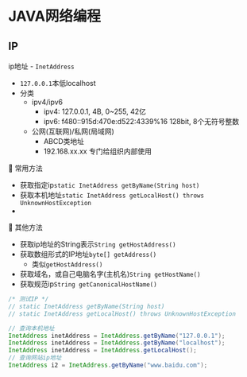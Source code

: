 # JAVA网络编程

## IP

ip地址 - `InetAddress`

* `127.0.0.1`本低localhost
* 分类
  * ipv4/ipv6
    * ipv4: 127.0.0.1, 4B, 0~255, 42亿
    * ipv6: f480::915d:470e:d522:4339%16 128bit, 8个无符号整数
  * 公网(互联网)/私网(局域网)
    * ABCD类地址
    * 192.168.xx.xx 专门给组织内部使用

🍬 常用方法

* 获取指定ip`static InetAddress getByName(String host)`
* 获取本机地址`static InetAddress getLocalHost() throws UnknownHostException`
* 

🍬 其他方法

* 获取ip地址的String表示`String getHostAddress()`
* 获取数组形式的IP地址`byte[] getAddress()`
  * 类似`getHostAddress()`
* 获取域名，或自己电脑名字(主机名)`String getHostName()`
* 获取规范ip`String getCanonicalHostName()`

```java
/* 测试IP */
// static InetAddress getByName(String host)
// static InetAddress getLocalHost() throws UnknownHostException

// 查询本机地址
InetAddress inetAddress = InetAddress.getByName("127.0.0.1");
InetAddress inetAddress = InetAddress.getByName("localhost");
InetAddress inetAddress = InetAddress.getLocalHost();
// 查询网站ip地址
InetAddress i2 = InetAddress.getByName("www.baidu.com");

```